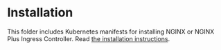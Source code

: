 # Installation

This folder includes Kubernetes manifests for installing NGINX or NGINX Plus Ingress Controller. Read [the installation
instructions](https://docs.nginx.com/nginx-ingress-controller/installation/).
